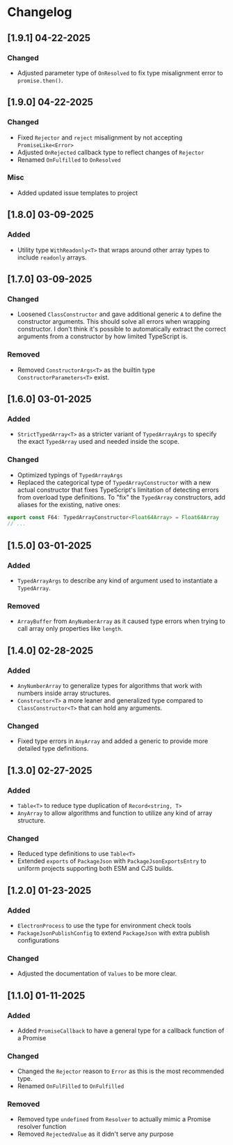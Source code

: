 # Changelog

## [1.9.1] 04-22-2025

### Changed

-   Adjusted parameter type of `OnResolved` to fix type misalignment error to `promise.then()`.

## [1.9.0] 04-22-2025

### Changed

-   Fixed `Rejector` and `reject` misalignment by not accepting `PromiseLike<Error>`
-   Adjusted `OnRejected` callback type to reflect changes of `Rejector`
-   Renamed `OnFulfilled` to `OnResolved`

### Misc

-   Added updated issue templates to project

## [1.8.0] 03-09-2025

### Added

-   Utility type `WithReadonly<T>` that wraps around other array types to include `readonly` arrays.

## [1.7.0] 03-09-2025

### Changed

-   Loosened `ClassConstructor` and gave additional generic `A` to define the constructor arguments. This should solve all errors when wrapping constructor. I don't think it's possible to automatically extract the correct arguments from a constructor by how limited TypeScript is.

### Removed

-   Removed `ConstructorArgs<T>` as the builtin type `ConstructorParameters<T>` exist.

## [1.6.0] 03-01-2025

### Added

-   `StrictTypedArray<T>` as a stricter variant of `TypedArrayArgs` to specify the exact `TypedArray` used and needed inside the scope.

### Changed

-   Optimized typings of `TypedArrayArgs`
-   Replaced the categorical type of `TypedArrayConstructor` with a new actual constructor that fixes TypeScript's limitation of detecting errors from overload type definitions. To "fix" the `TypedArray` constructors, add aliases for the existing, native ones:

```typescript
export const F64: TypedArrayConstructor<Float64Array> = Float64Array
// ...
```

## [1.5.0] 03-01-2025

### Added

-   `TypedArrayArgs` to describe any kind of argument used to instantiate a `TypedArray`.

### Removed

-   `ArrayBuffer` from `AnyNumberArray` as it caused type errors when trying to call array only properties like `length`.

## [1.4.0] 02-28-2025

### Added

-   `AnyNumberArray` to generalize types for algorithms that work with numbers inside array structures.
-   `Constructor<T>` a more leaner and generalized type compared to `ClassConstructor<T>` that can hold any arguments.

### Changed

-   Fixed type errors in `AnyArray` and added a generic to provide more detailed type definitions.

## [1.3.0] 02-27-2025

### Added

-   `Table<T>` to reduce type duplication of `Record<string, T>`
-   `AnyArray` to allow algorithms and function to utilize any kind of array structure.

### Changed

-   Reduced type definitions to use `Table<T>`
-   Extended `exports` of `PackageJson` with `PackageJsonExportsEntry` to uniform projects supporting both ESM and CJS builds.

## [1.2.0] 01-23-2025

### Added

-   `ElectronProcess` to use the type for environment check tools
-   `PackageJsonPublishConfig` to extend `PackageJson` with extra publish configurations

### Changed

-   Adjusted the documentation of `Values` to be more clear.

## [1.1.0] 01-11-2025

### Added

-   Added `PromiseCallback` to have a general type for a callback function of a Promise

### Changed

-   Changed the `Rejector` reason to `Error` as this is the most recommended type.
-   Renamed `OnFulFilled` to `OnFulfilled`

### Removed

-   Removed type `undefined` from `Resolver` to actually mimic a Promise resolver function
-   Removed `RejectedValue` as it didn't serve any purpose
